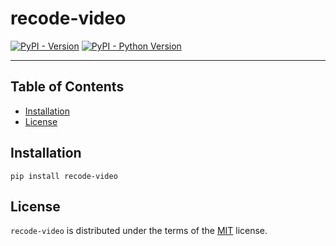 # recode-video

[![PyPI - Version](https://img.shields.io/pypi/v/recode-video.svg)](https://pypi.org/project/recode-video)
[![PyPI - Python Version](https://img.shields.io/pypi/pyversions/recode-video.svg)](https://pypi.org/project/recode-video)

-----

## Table of Contents

- [Installation](#installation)
- [License](#license)

## Installation

```console
pip install recode-video
```

## License

`recode-video` is distributed under the terms of the [MIT](https://spdx.org/licenses/MIT.html) license.
